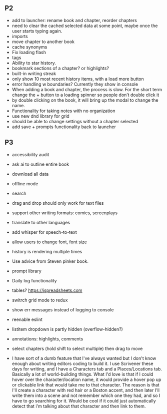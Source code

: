 ## P2
- add to launcher: rename book and chapter, reorder chapters
- need to clear the cached selected data at some point, maybe once the user starts typing again.
- imports
- move chapter to another book
- cache synonyms
- Fix loading flash
- tags
- Ability to star history.
- bookmark sections of a chapter? or highlights?
- built-in writing streak
- only show 10 most recent history items, with a load more button
- error handling w boundaries? Currently they show in console
- When adding a book and chapter, the process is slow. For the short term change the + button to a loading spinner so people don’t double click it
- by double clicking on the book, it will bring up the modal to change the name.
- Functionality for taking notes with no organization
- use new dnd library for grid
- should be able to change settings without a chapter selected
- add save + prompts functionality back to launcher

## P3

- accessibility audit
- ask ai to outline entire book
- download all data
- offline mode
- search
- drag and drop should only work for text files
- support other writing formats: comics, screenplays
- translate to other languages
- add whisper for speech-to-text
- allow users to change font, font size
- history is rendering multiple times

- Use advice from Steven pinker book.
- prompt library
- Daily log functionality
- tables? https://jspreadsheets.com
- switrch grid mode to redux
- show err messages instead of logging to console
- reenable eslint
- listitem dropdown is partly hidden (overflow-hidden?)
- annotations: highlights, comments
- select chapters (hold shift to select multiple) then drag to move


- I have sort of a dumb feature that I've always wanted but I don't know enough about writing editors coding to build it. I use Scrivener these days for writing, and I have a Characters tab and a Places/Locations tab. Basically a lot of world-building things. What I'd love is that if I could hover over the character/location name, it would provide a hover pop up or clickable link that would take me to that character. The reason is that I'll create a character with red hair or a Boston accent, and then later I'll write them into a scene and not remember which one they had, and so I have to go searching for it. Would be cool if it could just automatically detect that i'm talking about that character and then link to them.
